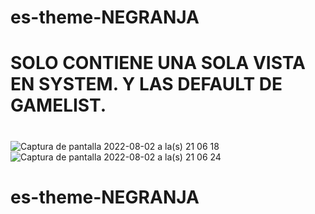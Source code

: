 # es-theme-NEGRANJA
# SOLO CONTIENE UNA SOLA VISTA EN SYSTEM. Y LAS DEFAULT DE GAMELIST.
#


![Captura de pantalla 2022-08-02 a la(s) 21 06 18](https://user-images.githubusercontent.com/109578297/182511971-4006512a-84c5-46ca-a2f7-ead2339bd09a.png)
![Captura de pantalla 2022-08-02 a la(s) 21 06 24](https://user-images.githubusercontent.com/109578297/182512001-f05fc278-e438-4e80-85a3-4e80bf65d477.png)
# es-theme-NEGRANJA
